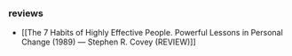 ### reviews 
- [[The 7 Habits of Highly Effective People. Powerful Lessons in Personal Change (1989) — Stephen R. Covey (REVIEW)]]